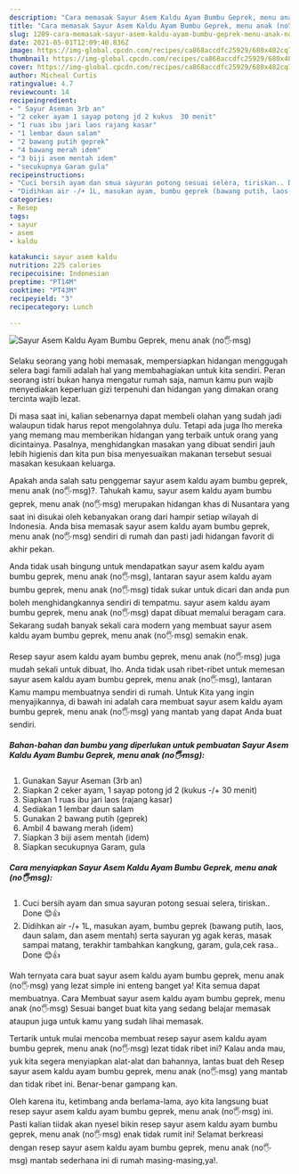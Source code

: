 ```yaml
---
description: "Cara memasak Sayur Asem Kaldu Ayam Bumbu Geprek, menu anak (no🖐msg) yang nikmat dan Mudah Dibuat"
title: "Cara memasak Sayur Asem Kaldu Ayam Bumbu Geprek, menu anak (no🖐msg) yang nikmat dan Mudah Dibuat"
slug: 1209-cara-memasak-sayur-asem-kaldu-ayam-bumbu-geprek-menu-anak-nomsg-yang-nikmat-dan-mudah-dibuat
date: 2021-05-01T12:09:40.836Z
image: https://img-global.cpcdn.com/recipes/ca868accdfc25929/680x482cq70/sayur-asem-kaldu-ayam-bumbu-geprek-menu-anak-no🖐msg-foto-resep-utama.jpg
thumbnail: https://img-global.cpcdn.com/recipes/ca868accdfc25929/680x482cq70/sayur-asem-kaldu-ayam-bumbu-geprek-menu-anak-no🖐msg-foto-resep-utama.jpg
cover: https://img-global.cpcdn.com/recipes/ca868accdfc25929/680x482cq70/sayur-asem-kaldu-ayam-bumbu-geprek-menu-anak-no🖐msg-foto-resep-utama.jpg
author: Micheal Curtis
ratingvalue: 4.7
reviewcount: 14
recipeingredient:
- " Sayur Aseman 3rb an"
- "2 ceker ayam 1 sayap potong jd 2 kukus  30 menit"
- "1 ruas ibu jari laos rajang kasar"
- "1 lembar daun salam"
- "2 bawang putih geprek"
- "4 bawang merah idem"
- "3 biji asem mentah idem"
- "secukupnya Garam gula"
recipeinstructions:
- "Cuci bersih ayam dan smua sayuran potong sesuai selera, tiriskan.. Done 😊👍"
- "Didihkan air -/+ 1L, masukan ayam, bumbu geprek (bawang putih, laos, daun salam, dan asem mentah) serta sayuran yg agak keras, masak sampai matang, terakhir tambahkan kangkung, garam, gula,cek rasa.. Done 😊👍"
categories:
- Resep
tags:
- sayur
- asem
- kaldu

katakunci: sayur asem kaldu 
nutrition: 225 calories
recipecuisine: Indonesian
preptime: "PT14M"
cooktime: "PT43M"
recipeyield: "3"
recipecategory: Lunch

---
```



![Sayur Asem Kaldu Ayam Bumbu Geprek, menu anak (no🖐msg)](https://img-global.cpcdn.com/recipes/ca868accdfc25929/680x482cq70/sayur-asem-kaldu-ayam-bumbu-geprek-menu-anak-no🖐msg-foto-resep-utama.jpg)

Selaku seorang yang hobi memasak, mempersiapkan hidangan menggugah selera bagi famili adalah hal yang membahagiakan untuk kita sendiri. Peran seorang istri bukan hanya mengatur rumah saja, namun kamu pun wajib menyediakan keperluan gizi terpenuhi dan hidangan yang dimakan orang tercinta wajib lezat.

Di masa  saat ini, kalian sebenarnya dapat membeli olahan yang sudah jadi walaupun tidak harus repot mengolahnya dulu. Tetapi ada juga lho mereka yang memang mau memberikan hidangan yang terbaik untuk orang yang dicintainya. Pasalnya, menghidangkan masakan yang dibuat sendiri jauh lebih higienis dan kita pun bisa menyesuaikan makanan tersebut sesuai masakan kesukaan keluarga. 



Apakah anda salah satu penggemar sayur asem kaldu ayam bumbu geprek, menu anak (no🖐msg)?. Tahukah kamu, sayur asem kaldu ayam bumbu geprek, menu anak (no🖐msg) merupakan hidangan khas di Nusantara yang saat ini disukai oleh kebanyakan orang dari hampir setiap wilayah di Indonesia. Anda bisa memasak sayur asem kaldu ayam bumbu geprek, menu anak (no🖐msg) sendiri di rumah dan pasti jadi hidangan favorit di akhir pekan.

Anda tidak usah bingung untuk mendapatkan sayur asem kaldu ayam bumbu geprek, menu anak (no🖐msg), lantaran sayur asem kaldu ayam bumbu geprek, menu anak (no🖐msg) tidak sukar untuk dicari dan anda pun boleh menghidangkannya sendiri di tempatmu. sayur asem kaldu ayam bumbu geprek, menu anak (no🖐msg) dapat dibuat memalui beragam cara. Sekarang sudah banyak sekali cara modern yang membuat sayur asem kaldu ayam bumbu geprek, menu anak (no🖐msg) semakin enak.

Resep sayur asem kaldu ayam bumbu geprek, menu anak (no🖐msg) juga mudah sekali untuk dibuat, lho. Anda tidak usah ribet-ribet untuk memesan sayur asem kaldu ayam bumbu geprek, menu anak (no🖐msg), lantaran Kamu mampu membuatnya sendiri di rumah. Untuk Kita yang ingin menyajikannya, di bawah ini adalah cara membuat sayur asem kaldu ayam bumbu geprek, menu anak (no🖐msg) yang mantab yang dapat Anda buat sendiri.

<!--inarticleads1-->

##### Bahan-bahan dan bumbu yang diperlukan untuk pembuatan Sayur Asem Kaldu Ayam Bumbu Geprek, menu anak (no🖐msg):

1. Gunakan  Sayur Aseman (3rb an)
1. Siapkan 2 ceker ayam, 1 sayap potong jd 2 (kukus -/+ 30 menit)
1. Siapkan 1 ruas ibu jari laos (rajang kasar)
1. Sediakan 1 lembar daun salam
1. Gunakan 2 bawang putih (geprek)
1. Ambil 4 bawang merah (idem)
1. Siapkan 3 biji asem mentah (idem)
1. Siapkan secukupnya Garam, gula




<!--inarticleads2-->

##### Cara menyiapkan Sayur Asem Kaldu Ayam Bumbu Geprek, menu anak (no🖐msg):

1. Cuci bersih ayam dan smua sayuran potong sesuai selera, tiriskan.. Done 😊👍
1. Didihkan air -/+ 1L, masukan ayam, bumbu geprek (bawang putih, laos, daun salam, dan asem mentah) serta sayuran yg agak keras, masak sampai matang, terakhir tambahkan kangkung, garam, gula,cek rasa.. Done 😊👍




Wah ternyata cara buat sayur asem kaldu ayam bumbu geprek, menu anak (no🖐msg) yang lezat simple ini enteng banget ya! Kita semua dapat membuatnya. Cara Membuat sayur asem kaldu ayam bumbu geprek, menu anak (no🖐msg) Sesuai banget buat kita yang sedang belajar memasak ataupun juga untuk kamu yang sudah lihai memasak.

Tertarik untuk mulai mencoba membuat resep sayur asem kaldu ayam bumbu geprek, menu anak (no🖐msg) lezat tidak ribet ini? Kalau anda mau, yuk kita segera menyiapkan alat-alat dan bahannya, lantas buat deh Resep sayur asem kaldu ayam bumbu geprek, menu anak (no🖐msg) yang mantab dan tidak ribet ini. Benar-benar gampang kan. 

Oleh karena itu, ketimbang anda berlama-lama, ayo kita langsung buat resep sayur asem kaldu ayam bumbu geprek, menu anak (no🖐msg) ini. Pasti kalian tiidak akan nyesel bikin resep sayur asem kaldu ayam bumbu geprek, menu anak (no🖐msg) enak tidak rumit ini! Selamat berkreasi dengan resep sayur asem kaldu ayam bumbu geprek, menu anak (no🖐msg) mantab sederhana ini di rumah masing-masing,ya!.

